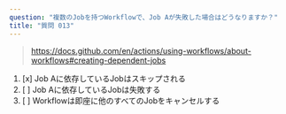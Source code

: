 ```yaml
---
question: "複数のJobを持つWorkflowで、Job Aが失敗した場合はどうなりますか？"
title: "質問 013"
---
```


> https://docs.github.com/en/actions/using-workflows/about-workflows#creating-dependent-jobs
1. [x] Job Aに依存しているJobはスキップされる
1. [ ] Job Aに依存しているJobは失敗する
1. [ ] Workflowは即座に他のすべてのJobをキャンセルする
